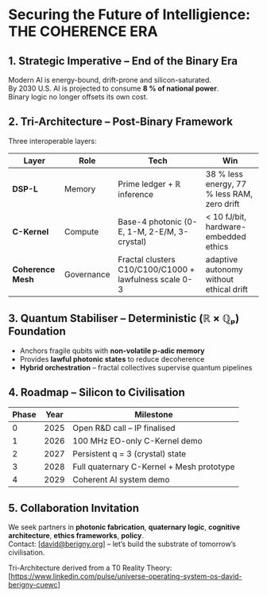 # Securing the Future of Intelligience: THE COHERENCE ERA

## 1. Strategic Imperative – End of the Binary Era
Modern AI is energy-bound, drift-prone and silicon-saturated.  
By 2030 U.S. AI is projected to consume **8 % of national power**.  
Binary logic no longer offsets its own cost.

## 2. Tri-Architecture – Post-Binary Framework
Three interoperable layers:

| Layer | Role | Tech | Win |
|---|---|---|---|
| **DSP-L** | Memory | Prime ledger + ℝ inference | 38 % less energy, 77 % less RAM, zero drift |
| **C-Kernel** | Compute | Base-4 photonic (0-E, 1-M, 2-E/M, 3-crystal) | &lt; 10 fJ/bit, hardware-embedded ethics |
| **Coherence Mesh** | Governance | Fractal clusters C10/C100/C1000 + lawfulness scale 0-3 | adaptive autonomy without ethical drift |

## 3. Quantum Stabiliser – Deterministic (ℝ × ℚₚ) Foundation
- Anchors fragile qubits with **non-volatile p-adic memory**  
- Provides **lawful photonic states** to reduce decoherence  
- **Hybrid orchestration** – fractal collectives supervise quantum pipelines

## 4. Roadmap – Silicon to Civilisation
| Phase | Year | Milestone |
|---|---|---|
| 0 | 2025 | Open R&D call – IP finalised |
| 1 | 2026 | 100 MHz EO-only C-Kernel demo |
| 2 | 2027 | Persistent q = 3 (crystal) state |
| 3 | 2028 | Full quaternary C-Kernel + Mesh prototype |
| 4 | 2029 | Coherent AI system demo |

## 5. Collaboration Invitation
We seek partners in **photonic fabrication**, **quaternary logic**, **cognitive architecture**, **ethics frameworks**, **policy**.  
Contact: [david@berigny.org] – let’s build the substrate of tomorrow’s civilisation.

Tri-Architecture derived from a T0 Reality Theory: [https://www.linkedin.com/pulse/universe-operating-system-os-david-berigny-cuewc]
